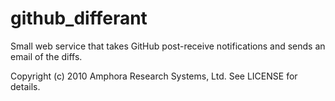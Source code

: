 github_differant
===================================================================
Small web service that takes GitHub post-receive notifications and 
sends an email of the diffs.


Copyright (c) 2010 Amphora Research Systems, Ltd. See LICENSE for details.



